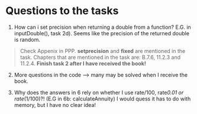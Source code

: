 # Questions to the tasks

1. How can i set precision when returning a double from a function? E.G. in inputDouble(), task 2d). Seems like the precision of the returned double is random. 

> Check Appenix in PPP. **setprecision** and **fixed** are mentioned in the task. Chapters that are mentioned in the task are: B.7.6, 11.2.3 and 11.2.4. 
**Finish task 2 after I have received the book!**

2. More questions in the code --> many may be solved when I receive the book. 

3. Why does the answers in 6 rely on whether I use rate/100, rate*0.01 or rate*(1/100)?! (E.G in 6b: calculateAnnuity) I would quess it has to do with memory, but I have no clear idea!
